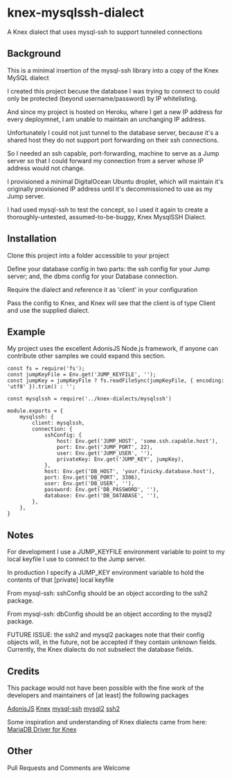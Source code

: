 # knex-mysqlssh-dialect
A Knex dialect that uses mysql-ssh to support tunneled connections

## Background

This is a minimal insertion of the mysql-ssh library into a copy of the Knex MySQL dialect

I created this project becuse the database I was trying to connect to could only be protected (beyond username/password) by IP whitelisting.  

And since my project is hosted on Heroku, where I get a new IP address for every deploymnet, I am unable to maintain an unchanging IP address.

Unfortunately I could not just tunnel to the database server, because it's a shared host they do not support port forwarding on their ssh connections.

So I needed an ssh capable, port-forwarding, machine to serve as a Jump server so that I could forward my connection from a server whose IP address would not change.

I provisioned a minimal DigitalOcean Ubuntu droplet, which will maintain it's originally provisioned IP address until it's decommissioned to use as my Jump server.

I had used mysql-ssh to test the concept, so I used it again to create a thoroughly-untested, assumed-to-be-buggy, Knex MysqlSSH Dialect.

## Installation 

Clone this project into a folder accessible to your project

Define your database config in two parts: the ssh config for your Jump server; and, the dbms config for your Database connection.

Require the dialect and reference it as 'client' in your configuration

Pass the config to Knex, and Knex will see that the client is of type Client and use the supplied dialect.

## Example

My project uses the excellent AdonisJS Node.js framework, if anyone can contribute other samples we could expand this section.

```
const fs = require('fs');
const jumpKeyFile = Env.get('JUMP_KEYFILE', '');
const jumpKey = jumpKeyFile ? fs.readFileSync(jumpKeyFile, { encoding: 'utf8' }).trim() : '';

const mysqlssh = require('../knex-dialects/mysqlssh')

module.exports = {
    mysqlssh: {
        client: mysqlssh,
        connection: {
            sshConfig: {
                host: Env.get('JUMP_HOST', 'some.ssh.capable.host'),
                port: Env.get('JUMP_PORT', 22),
                user: Env.get('JUMP_USER', ''),
                privateKey: Env.get('JUMP_KEY', jumpKey),
            },
            host: Env.get('DB_HOST', 'your.finicky.database.host'),
            port: Env.get('DB_PORT', 3306),
            user: Env.get('DB_USER', ''),
            password: Env.get('DB_PASSWORD', ''),
            database: Env.get('DB_DATABASE', ''),
        },
    },
}
```

## Notes

For development I use a JUMP_KEYFILE environment variable to point to my local keyfile I use to connect to the Jump server.

In production I specify a JUMP_KEY environment variable to hold the contents of that [private] local keyfile

From mysql-ssh: sshConfig should be an object according to the ssh2 package.

From mysql-ssh: dbConfig should be an object according to the mysql2 package.

FUTURE ISSUE: the ssh2 and mysql2 packages note that their config objects will, in the future, not be accepted if they contain unknown fields.  Currently, the Knex dialects do not subselect the database fields.

## Credits

This package would not have been possible with the fine work of the developers and maintainers of [at least] the following packages

[AdonisJS](https://adonisjs.com/) [Knex](http://knexjs.org/) [mysql-ssh](https://github.com/grrr-amsterdam/mysql-ssh) [mysql2](https://github.com/sidorares/node-mysql2) [ssh2](https://github.com/mscdex/ssh2)

Some inspiration and understanding of Knex dialects came from here: [MariaDB Driver for Knex](https://wildwolf.name/mariadb-driver-for-knex/)

## Other

Pull Requests and Comments are Welcome

